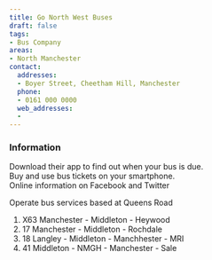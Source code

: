 ```yaml
---
title: Go North West Buses
draft: false
tags:
- Bus Company
areas:
- North Manchester
contact:
  addresses:
  - Boyer Street, Cheetham Hill, Manchester
  phone:
  - 0161 000 0000
  web_addresses:
  - 
---
```

### Information
Download their app to find out when your bus is due.  
Buy and use bus tickets on your smartphone.  
Online information on Facebook and Twitter

Operate bus services based at Queens Road

1. X63 Manchester - Middleton - Heywood  
2. 17 Manchester - Middleton - Rochdale  
3. 18 Langley - Middleton - Manchhester - MRI
4. 41 Middleton - NMGH - Manchester - Sale
